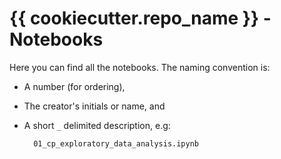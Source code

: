 # {{ cookiecutter.repo_name }} - Notebooks

Here you can find all the notebooks. The naming convention is:

- A number (for ordering),
- The creator's initials or name, and
- A short `_` delimited description, e.g:

        01_cp_exploratory_data_analysis.ipynb
